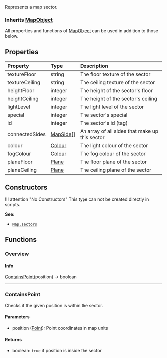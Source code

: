 Represents a map sector.

### Inherits <type>[MapObject](MapObject.md)</type>  
All properties and functions of <type>[MapObject](MapObject.md)</type> can be used in addition to those below.

## Properties

| Property | Type | Description |
|:---------|:-----|:------------|
<prop class="ro">textureFloor</prop> | <type>string</type> | The floor texture of the sector
<prop class="ro">textureCeiling</prop> | <type>string</type> | The ceiling texture of the sector
<prop class="ro">heightFloor</prop> | <type>integer</type> | The height of the sector's floor
<prop class="ro">heightCeiling</prop> | <type>integer</type> | The height of the sector's ceiling
<prop class="ro">lightLevel</prop> | <type>integer</type> | The light level of the sector
<prop class="ro">special</prop> | <type>integer</type> | The sector's special
<prop class="ro">id</prop> | <type>integer</type> | The sector's id (tag)
<prop class="ro">connectedSides</prop> | <type>[MapSide](MapSide.md)\[\]</type> | An array of all sides that make up this sector
<prop class="ro">colour</prop> | <type>[Colour](../Colour.md)</type> | The light colour of the sector
<prop class="ro">fogColour</prop> | <type>[Colour](../Colour.md)</type> | The fog colour of the sector
<prop class="ro">planeFloor</prop> | <type>[Plane](../Plane.md)</type> | The floor plane of the sector
<prop class="ro">planeCeiling</prop> | <type>[Plane](../Plane.md)</type> | The ceiling plane of the sector

## Constructors

!!! attention "No Constructors"
    This type can not be created directly in scripts.

**See:**

* <code>[Map.sectors](Map.md#properties)</code>

## Functions

### Overview

#### Info

<fdef>[ContainsPoint](#containspoint)(<arg>position</arg>) -> <type>boolean</type></fdef>

---
### ContainsPoint

Checks if the given <arg>position</arg> is within the sector.

#### Parameters

* <arg>position</arg> (<type>[Point](../Point.md)</type>): Point coordinates in map units

#### Returns

* <type>boolean</type>: `true` if <arg>position</arg> is inside the sector
